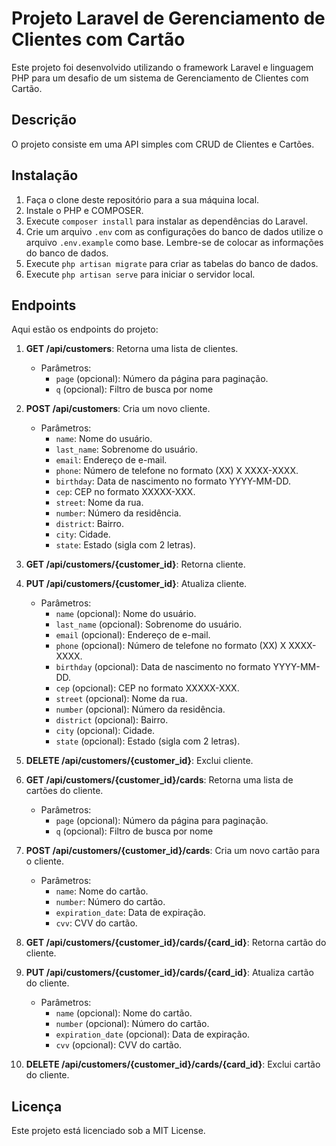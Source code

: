 # Projeto Laravel de Gerenciamento de Clientes com Cartão

Este projeto foi desenvolvido utilizando o framework Laravel e linguagem PHP para um desafio de um sistema de Gerenciamento de Clientes com Cartão.

## Descrição

O projeto consiste em uma API simples com CRUD de Clientes e Cartões.

## Instalação

1. Faça o clone deste repositório para a sua máquina local.
2. Instale o PHP e COMPOSER.
3. Execute `composer install` para instalar as dependências do Laravel.
4. Crie um arquivo `.env` com as configurações do banco de dados utilize o arquivo `.env.example` como base. Lembre-se de colocar as informações do banco de dados.
5. Execute `php artisan migrate` para criar as tabelas do banco de dados.
6. Execute `php artisan serve` para iniciar o servidor local.

## Endpoints

Aqui estão os endpoints do projeto:

1.  **GET /api/customers**: Retorna uma lista de clientes.

    -   Parâmetros:
        -   `page` (opcional): Número da página para paginação.
        -   `q` (opcional): Filtro de busca por nome

2.  **POST /api/customers**: Cria um novo cliente.

    -   Parâmetros:
        -   `name`: Nome do usuário.
        -   `last_name`: Sobrenome do usuário.
        -   `email`: Endereço de e-mail.
        -   `phone`: Número de telefone no formato (XX) X XXXX-XXXX.
        -   `birthday`: Data de nascimento no formato YYYY-MM-DD.
        -   `cep`: CEP no formato XXXXX-XXX.
        -   `street`: Nome da rua.
        -   `number`: Número da residência.
        -   `district`: Bairro.
        -   `city`: Cidade.
        -   `state`: Estado (sigla com 2 letras).

3.  **GET /api/customers/{customer_id}**: Retorna cliente.

4.  **PUT /api/customers/{customer_id}**: Atualiza cliente.

    -   Parâmetros:
        -   `name` (opcional): Nome do usuário.
        -   `last_name` (opcional): Sobrenome do usuário.
        -   `email` (opcional): Endereço de e-mail.
        -   `phone` (opcional): Número de telefone no formato (XX) X XXXX-XXXX.
        -   `birthday` (opcional): Data de nascimento no formato YYYY-MM-DD.
        -   `cep` (opcional): CEP no formato XXXXX-XXX.
        -   `street` (opcional): Nome da rua.
        -   `number` (opcional): Número da residência.
        -   `district` (opcional): Bairro.
        -   `city` (opcional): Cidade.
        -   `state` (opcional): Estado (sigla com 2 letras).

5.  **DELETE /api/customers/{customer_id}**: Exclui cliente.

6.  **GET /api/customers/{customer_id}/cards**: Retorna uma lista de cartões do cliente.

    -   Parâmetros:
        -   `page` (opcional): Número da página para paginação.
        -   `q` (opcional): Filtro de busca por nome

7.  **POST /api/customers/{customer_id}/cards**: Cria um novo cartão para o cliente.

    -   Parâmetros:
        -   `name`: Nome do cartão.
        -   `number`: Número do cartão.
        -   `expiration_date`: Data de expiração.
        -   `cvv`: CVV do cartão.

8.  **GET /api/customers/{customer_id}/cards/{card_id}**: Retorna cartão do cliente.

9.  **PUT /api/customers/{customer_id}/cards/{card_id}**: Atualiza cartão do cliente.

    -   Parâmetros:
        -   `name` (opcional): Nome do cartão.
        -   `number` (opcional): Número do cartão.
        -   `expiration_date` (opcional): Data de expiração.
        -   `cvv` (opcional): CVV do cartão.

10. **DELETE /api/customers/{customer_id}/cards/{card_id}**: Exclui cartão do cliente.

## Licença

Este projeto está licenciado sob a MIT License.
